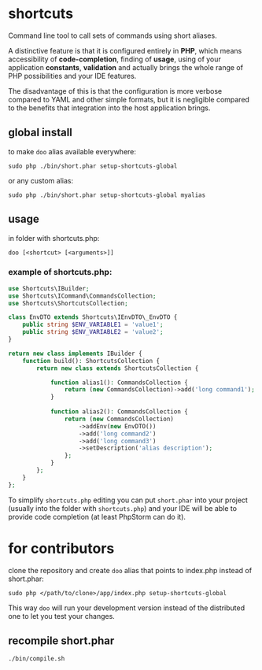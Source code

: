# shortcuts

Command line tool to call sets of commands using short aliases.

A distinctive feature is that it is configured entirely in **PHP**, which means 
accessibility of **code-completion**, finding of **usage**, using of your application **constants**, **validation** and actually brings 
the whole range of PHP possibilities and your IDE features.

The disadvantage of this is that the configuration is more verbose compared to YAML and
other simple formats, but it is negligible compared to the benefits that integration 
into the host application brings.

## global install

to make `doo` alias available everywhere:

`sudo php ./bin/short.phar setup-shortcuts-global`

or any custom alias:

`sudo php ./bin/short.phar setup-shortcuts-global myalias`

## usage

in folder with shortcuts.php:

`doo [<shortcut> [<arguments>]]`

### example of shortcuts.php:

```php
use Shortcuts\IBuilder;
use Shortcuts\ICommand\CommandsCollection;
use Shortcuts\ShortcutsCollection;

class EnvDTO extends Shortcuts\IEnvDTO\_EnvDTO {
    public string $ENV_VARIABLE1 = 'value1';
    public string $ENV_VARIABLE2 = 'value2';
}

return new class implements IBuilder {
    function build(): ShortcutsCollection {
        return new class extends ShortcutsCollection {

            function alias1(): CommandsCollection {
                return (new CommandsCollection)->add('long command1');
            }
        
            function alias2(): CommandsCollection {
                return (new CommandsCollection)
                    ->addEnv(new EnvDTO())
                    ->add('long command2')
                    ->add('long command3')
                    ->setDescription('alias description');
                };
            }
        };
    }
};
```

To simplify `shortcuts.php` editing you can put `short.phar` into your project 
(usually into the folder with `shortcuts.php`) and your IDE will be able to provide code 
completion (at least PhpStorm can do it).

# for contributors

clone the repository and create `doo` alias that points to index.php instead of 
short.phar:

`sudo php </path/to/clone>/app/index.php setup-shortcuts-global`

This way `doo` will run your development version instead of the distributed one to
let you test your changes.

## recompile short.phar

`./bin/compile.sh`
